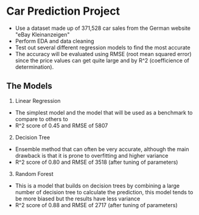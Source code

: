 # Car Prediction Project
* Use a dataset made up of 371,528 car sales from the German website "eBay Kleinanzeigen"
* Perform EDA and data cleaning
* Test out several different regression models to find the most accurate
* The accuracy will be evaluated using RMSE (root mean squared error) since the price values can get quite large and by R^2 (coefficience of determination).

## The Models
1. Linear Regression
* The simplest model and the model that will be used as a benchmark to compare to others to
* R^2 score of 0.45 and RMSE of 5807
2. Decision Tree 
* Ensemble method that can often be very accurate, although the main drawback is that it is prone to overfitting and higher variance
* R^2 score of 0.80 and RMSE of 3518 (after tuning of parameters)
3. Random Forest 
* This is a model that builds on decision trees by combining a large number of decision tree to calculate the prediction, this model tends to be more biased but the results have less variance
* R^2 score of 0.88 and RMSE of 2717 (after tuning of parameters)
